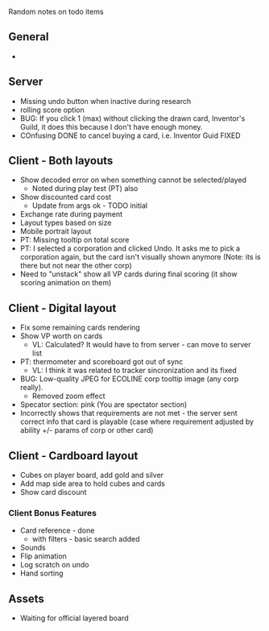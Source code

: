Random notes on todo items

## General

* 

## Server

* Missing undo button when inactive during research
* rolling score option
* BUG: If you click 1 (max) without clicking the drawn card, Inventor's Guild, it does this because I don't have enough money.
* COnfusing DONE to cancel buying a card, i.e. Inventor Guid FIXED



## Client - Both layouts

* Show decoded error on when something cannot be selected/played
  * Noted during play test (PT) also
* Show discounted card cost
  * Update from args ok - TODO initial
* Exchange rate during payment
* Layout types based on size
* Mobile portrait layout
* PT: Missing tooltip on total score
* PT: I selected a corporation and clicked Undo.  It asks me to pick a corporation again, but the card isn't visually shown anymore (Note: its is there but not near the other corp)
* Need to "unstack" show all VP cards during final scoring (it show scoring animation on them)


## Client - Digital layout
* Fix some remaining cards rendering
* Show VP worth on cards
  * VL: Calculated? It would have to from server - can move to server list
* PT: thermometer and scoreboard got out of sync 
  * VL: I think it was related to tracker sincronization and its fixed
* BUG:  Low-quality JPEG for ECOLINE corp tooltip image (any corp really).
  * Removed zoom effect
* Specator section: pink (You are spectator section)
* Incorrectly shows that requirements are not met - the server sent correct info that card is playable (case where requirement adjusted by ability +/- params of corp or other card)

## Client - Cardboard layout
* Cubes on player board, add gold and silver
* Add map side area to hold cubes and cards
* Show card discount

### Client Bonus Features

* Card reference - done
  * with filters - basic search added
* Sounds
* Flip animation
* Log scratch on undo
* Hand sorting

## Assets

* Waiting for official layered board